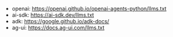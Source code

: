 - openai: https://openai.github.io/openai-agents-python/llms.txt
- ai-sdk: https://ai-sdk.dev/llms.txt
- adk: https://google.github.io/adk-docs/
- ag-ui: https://docs.ag-ui.com/llms.txt